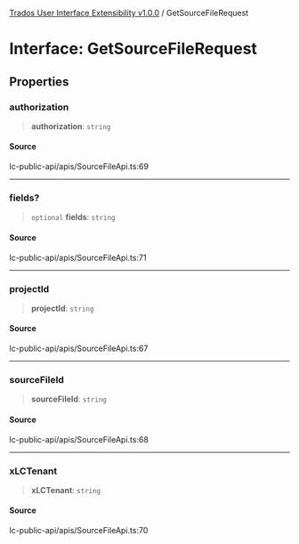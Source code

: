 [Trados User Interface Extensibility v1.0.0](../wiki/globals) / GetSourceFileRequest

# Interface: GetSourceFileRequest

## Properties

### authorization

> **authorization**: `string`

#### Source

lc-public-api/apis/SourceFileApi.ts:69

***

### fields?

> `optional` **fields**: `string`

#### Source

lc-public-api/apis/SourceFileApi.ts:71

***

### projectId

> **projectId**: `string`

#### Source

lc-public-api/apis/SourceFileApi.ts:67

***

### sourceFileId

> **sourceFileId**: `string`

#### Source

lc-public-api/apis/SourceFileApi.ts:68

***

### xLCTenant

> **xLCTenant**: `string`

#### Source

lc-public-api/apis/SourceFileApi.ts:70
